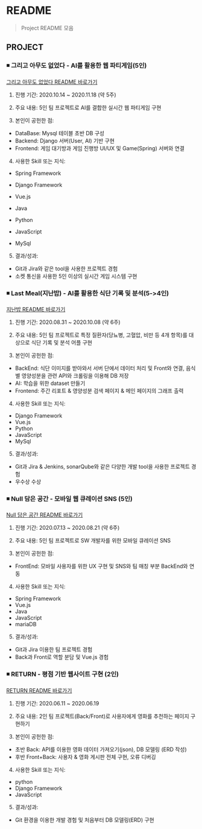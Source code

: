# README
> Project README 모음



## PROJECT

### :black_medium_small_square: 그리고 아무도 없었다 - AI를 활용한 웹 파티게임(5인)

[그리고 아무도 없었다 README 바로가기](./PJT04/README.md)

1) 진행 기간: 2020.10.14 ~ 2020.11.18 (약 5주)

2) 주요 내용: 5인 팀 프로젝트로 AI를 결합한 실시간 웹 파티게임 구현

3) 본인이 공헌한 점:

- DataBase: Mysql 테이블 초반 DB 구성
- Backend: Django 서버(User, AI) 기반 구현
- Frontend: 게임 대기방과 게임 진행방 UI/UX 및 Game(Spring) 서버와 연결 

4) 사용한 Skill 또는 지식:

- Spring Framework

- Django Framework
- Vue.js
- Java
- Python
- JavaScript
- MySql

5) 결과/성과: 

- Git과 Jira와 같은 tool을 사용한 프로젝트 경험
- 소켓 통신을 사용한 5인 이상의 실시간 게임 시스템 구현



### :black_medium_small_square: Last Meal(지난밥) -  AI를 활용한 식단 기록 및 분석(5->4인)

[지난밥 README 바로가기](./PJT03/README.md)

1) 진행 기간: 2020.08.31 ~ 2020.10.08 (약 6주)

2) 주요 내용: 5인 팀 프로젝트로 특정 질환자(당뇨병, 고혈압, 비만 등 4개 항목)를 대상으로 식단 기록 및 분석 어플 구현

3) 본인이 공헌한 점:

- BackEnd: 식단 이미지를 받아와서 서버 단에서 데이터 처리 및 Front와 연결, 음식 별 영양성분을 관련 API와 크롤링을 이용해 DB 저장
- AI: 학습을 위한 dataset 만들기
- Frontend: 주간 리포트 & 영양성분 검색 페이지 & 메인 페이지의 그래프 출력

4) 사용한 Skill 또는 지식:

- Django Framework
- Vue.js
- Python
- JavaScript
- MySql

5) 결과/성과: 

- Git과 Jira & Jenkins, sonarQube와 같은 다양한 개발 tool을 사용한 프로젝트 경험
- 우수상 수상



### :black_medium_small_square: Null 담은 공간 - 모바일 웹 큐레이션 SNS (5인)

[Null 담은 공간 README 바로가기](./PJT02/README.md)

1) 진행 기간: 2020.07.13 ~ 2020.08.21 (약 6주)

2) 주요 내용: 5인 팀 프로젝트로 SW 개발자를 위한 모바일 큐레이션 SNS

3) 본인이 공헌한 점:

- FrontEnd: 모바일 사용자를 위한 UX 구현 및 SNS와 팀 매칭 부분 BackEnd와 연동

4) 사용한 Skill 또는 지식:

- Spring Framework
- Vue.js
- Java
- JavaScript
- mariaDB

5) 결과/성과: 

- Git과 Jira 이용한 팀 프로젝트 경험
- Back과 Front로 역할 분담 및 Vue.js 경험



### :black_medium_small_square: RETURN - 평점 기반 웹사이트 구현 (2인)

[RETURN README 바로가기](./PJT01/README.md)

1) 진행 기간: 2020.06.11 ~ 2020.06.19

2) 주요 내용: 2인 팀 프로젝트(Back/Front)로 사용자에게 영화를 추천하는 페이지 구현하기

3) 본인이 공헌한 점:

- 초반 Back: API를 이용한 영화 데이터 가져오기(json), DB 모델링 (ERD 작성)
- 후반 Front+Back: 사용자 & 영화 게시판 전체 구현, 오류 디버깅

4) 사용한 Skill 또는 지식:

- python
- Django Framework
-  JavaScript

5) 결과/성과: 

- Git 환경을 이용한 개발 경험 및 처음부터 DB 모델링(ERD) 구현
